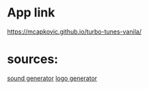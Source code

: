 # App link
https://mcapkovic.github.io/turbo-tunes-vanila/

# sources:
[sound generator](https://sfxr.me/)
[logo generator](https://flamingtext.com/logo/Design-Flaming-Text-Animation)

